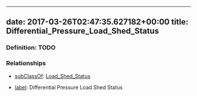 
---
date: 2017-03-26T02:47:35.627182+00:00
title: Differential_Pressure_Load_Shed_Status
---
### Definition: TODO

### Relationships

* [subClassOf](http://www.w3.org/2000/01/rdf-schema#subClassOf): [Load_Shed_Status](https://brickschema.org/schema/1.0/Brick#Load_Shed_Status)

* [label](http://www.w3.org/2000/01/rdf-schema#label): Differential Pressure Load Shed Status
